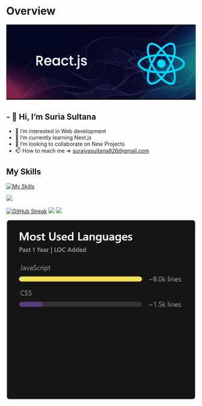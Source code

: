 # Overview

<img src='./assets/banner.png' />



## - 👋 Hi, I’m Suria Sultana
- 👀 I’m interested in Web development
- 🌱 I’m currently learning Next.js
- 💞️ I’m looking to collaborate on New Projects
- 📫 How to reach me  => suraiyasultana826@gmail.com

## My Skills

[![My Skills](https://skillicons.dev/icons?i=html,css,js,firebase,react,mongodb,nodejs,express)](https://skillicons.dev)

![](http://github-profile-summary-cards.vercel.app/api/cards/profile-details?username=suraiyasultana826&theme=blueberry)

[![GitHub Streak](https://github-readme-streak-stats.herokuapp.com?user=suraiyasultana826&theme=prussian)](https://git.io/streak-stats)
![](http://github-profile-summary-cards.vercel.app/api/cards/stats?username=suraiyasultana826&theme=blueberry)
![](http://github-profile-summary-cards.vercel.app/api/cards/productive-time?username=suraiyasultana826&theme=blueberry&utcOffset=8)



<img src='./assets/suraiyasultana826_langs.png'/>










<!---
suraiyasultana826/suraiyasultana826 is a ✨ special ✨ repository because its `README.md` (this file) appears on your GitHub profile.
You can click the Preview link to take a look at your changes.
--->
